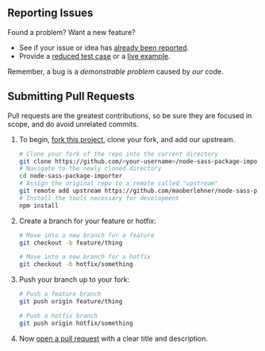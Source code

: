 ## Reporting Issues

Found a problem? Want a new feature?

- See if your issue or idea has [already been reported].
- Provide a [reduced test case] or a [live example].

Remember, a bug is a *demonstrable problem* caused by *our* code.

## Submitting Pull Requests

Pull requests are the greatest contributions, so be sure they are focused in scope, and do avoid unrelated commits.

1. To begin, [fork this project], clone your fork, and add our upstream.
   ```bash
   # Clone your fork of the repo into the current directory
   git clone https://github.com/<your-username>/node-sass-package-importer
   # Navigate to the newly cloned directory
   cd node-sass-package-importer
   # Assign the original repo to a remote called "upstream"
   git remote add upstream https://github.com/maoberlehner/node-sass-package-importer
   # Install the tools necessary for development
   npm install
   ```

2. Create a branch for your feature or hotfix:
   ```bash
   # Move into a new branch for a feature
   git checkout -b feature/thing
   ```
   ```bash
   # Move into a new branch for a hotfix
   git checkout -b hotfix/something
   ```

3. Push your branch up to your fork:
   ```bash
   # Push a feature branch
   git push origin feature/thing
   ```
   ```bash
   # Push a hotfix branch
   git push origin hotfix/something
   ```

4. Now [open a pull request] with a clear title and description.

[already been reported]: https://github.com/maoberlehner/node-sass-package-importer/issues
[fork this project]:     https://github.com/maoberlehner/node-sass-package-importer/fork
[live example]:          http://codepen.io/pen
[open a pull request]:   https://help.github.com/articles/using-pull-requests/
[reduced test case]:     https://css-tricks.com/reduced-test-cases/

